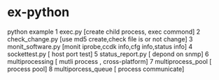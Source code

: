 # ex-python
python example
1	exec.py [create child process, exec commond]
2	check_change.py [use md5 create,check  file is or not change]
3   monit_software.py [monit iprobe,ccdk info,cfg info,status info]
4   sockettest.py [ host port test]
5   status_report.py [ depond on snmp]
6   multiprocessing  [ mutli process , cross-platform]
7   multiprocess_pool [ process pool]
8   multiporcess_queue [ process communicate]
